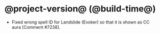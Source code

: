 # @project-version@ (@build-time@)

* Fixed wrong spell ID for Landslide (Evoker) so that it is shown as CC aura [Comment #7238].